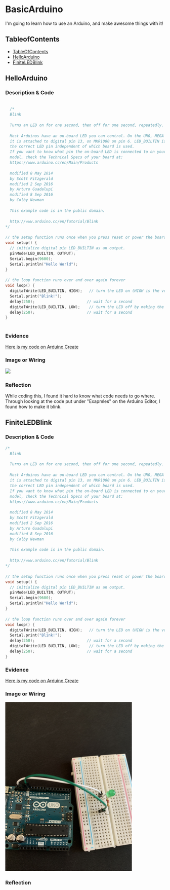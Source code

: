 # BasicArduino
I'm going to learn how to use an Arduino, and make awesome things with it!


## TableofContents
* [TableOfContents](#TableOfContents)
* [HelloArduino](#HelloArduino)
* [FiniteLEDBlink](#FiniteLEDBlink)

## HelloArduino

### Description & Code

```C++

  /*
  Blink

  Turns an LED on for one second, then off for one second, repeatedly.

  Most Arduinos have an on-board LED you can control. On the UNO, MEGA and ZERO
  it is attached to digital pin 13, on MKR1000 on pin 6. LED_BUILTIN is set to
  the correct LED pin independent of which board is used.
  If you want to know what pin the on-board LED is connected to on your Arduino
  model, check the Technical Specs of your board at:
  https://www.arduino.cc/en/Main/Products

  modified 8 May 2014
  by Scott Fitzgerald
  modified 2 Sep 2016
  by Arturo Guadalupi
  modified 8 Sep 2016
  by Colby Newman

  This example code is in the public domain.

  http://www.arduino.cc/en/Tutorial/Blink
*/

// the setup function runs once when you press reset or power the board
void setup() {
  // initialize digital pin LED_BUILTIN as an output.
  pinMode(LED_BUILTIN, OUTPUT);
  Serial.begin(9600);
  Serial.println("Hello World");
}

// the loop function runs over and over again forever
void loop() {
  digitalWrite(LED_BUILTIN, HIGH);   // turn the LED on (HIGH is the voltage level)
  Serial.print("Blink!");
  delay(250);                       // wait for a second
  digitalWrite(LED_BUILTIN, LOW);    // turn the LED off by making the voltage LOW
  delay(250);                       // wait for a second
}
  

```

### Evidence
[Here is my code on Arduino Create](https://create.arduino.cc/editor/Klenert17/cc864f69-3c59-4761-82d2-63bb23dcf5f7)

### Image or Wiring

<img src="images/SIK_Circuit_1A-Blink_bb.png" width="400">

### Reflection

While coding this, I found it hard to know what code needs to go where. Through  looking at the code put under "Exapmles" on the Arduino Editor, I found how to make it blink. 

## FiniteLEDBlink

### Description & Code

```C++
/*
  Blink

  Turns an LED on for one second, then off for one second, repeatedly.

  Most Arduinos have an on-board LED you can control. On the UNO, MEGA and ZERO
  it is attached to digital pin 13, on MKR1000 on pin 6. LED_BUILTIN is set to
  the correct LED pin independent of which board is used.
  If you want to know what pin the on-board LED is connected to on your Arduino
  model, check the Technical Specs of your board at:
  https://www.arduino.cc/en/Main/Products

  modified 8 May 2014
  by Scott Fitzgerald
  modified 2 Sep 2016
  by Arturo Guadalupi
  modified 8 Sep 2016
  by Colby Newman

  This example code is in the public domain.

  http://www.arduino.cc/en/Tutorial/Blink
*/

// the setup function runs once when you press reset or power the board
void setup() {
  // initialize digital pin LED_BUILTIN as an output.
  pinMode(LED_BUILTIN, OUTPUT);
  Serial.begin(9600);
  Serial.println("Hello World");
}

// the loop function runs over and over again forever
void loop() {
  digitalWrite(LED_BUILTIN, HIGH);   // turn the LED on (HIGH is the voltage level)
  Serial.print("Blink!");
  delay(250);                       // wait for a second
  digitalWrite(LED_BUILTIN, LOW);    // turn the LED off by making the voltage LOW
  delay(250);                       // wait for a second
}

```

### Evidence

[Here is my code on Arduino Create](https://create.arduino.cc/editor/Klenert17/cc864f69-3c59-4761-82d2-63bb23dcf5f7)

### Image or Wiring

<img src="images/IMG-2335.JPG" width="400">

### Reflection

